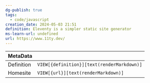 ```yaml
---
dg-publish: true
tags:
  - code/javascript
creation_date: 2024-05-03 21:51
definition: Eleventy is a simpler static site generator
ms-learn-url: undefined
url: https://www.11ty.dev/
---
```

|   MetaData |                                       |
| ---------- | ------------------------------------------ |
| Definition | `VIEW[{definition}][text(renderMarkdown)]` |
| Homesite   | `VIEW[{url}][text(renderMarkdown)]` |


